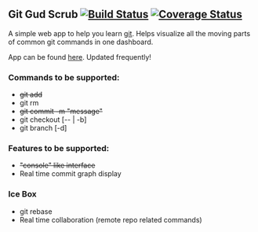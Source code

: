 ## Git Gud Scrub [![Build Status](https://travis-ci.org/teh-username/git-gud-scrub.svg?branch=master)](https://travis-ci.org/teh-username/git-gud-scrub) [![Coverage Status](https://coveralls.io/repos/github/teh-username/git-gud-scrub/badge.svg?branch=master)](https://coveralls.io/github/teh-username/git-gud-scrub?branch=master)

A simple web app to help you learn [git](https://git-scm.com/about). Helps visualize all the moving parts of common git commands in one dashboard.

App can be found [here](https://gitgudscrub.xyz/). Updated frequently!

### Commands to be supported:

* ~~git add~~
* git rm
* ~~git commit -m "message"~~
* git checkout [-- | -b]
* git branch [-d]

### Features to be supported:

* ~~"console" like interface~~
* Real time commit graph display

### Ice Box

* git rebase
* Real time collaboration (remote repo related commands)
